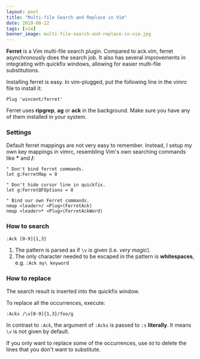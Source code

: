 ```yaml
---
layout: post
title: "Multi-file Search and Replace in Vim"
date: 2019-08-22
tags: [vim]
banner_image: multi-file-search-and-replace-in-vim.jpg
---
```


**Ferret** is a Vim multi-file search plugin. Compared to ack.vim, ferret
asynchronously does the search job. It also has several improvements in
integrating with quickfix windows, allowing for easier multi-file substitutions.

Installing ferret is easy. In vim-plugged, put the following line in the vimrc
file to install it:

```vim
Plug 'wincent/ferret'
```

Ferret uses **ripgrep**, **ag** or **ack** in the background. Make sure you have
any of them installed in your system.

### Settings

Default ferret mappings are not very easy to remember. Instead, I setup my own
key mappings in vimrc, resembling Vim's own searching commands like **\*** and
**/**:

<!--more-->

```vim
" Don't bind ferret commands.
let g:FerretMap = 0

" Don't hide cursor line in quickfix.
let g:FerretQFOptions = 0

" Bind our own Ferret commands.
nmap <leader>/ <Plug>(FerretAck)
nmap <leader>* <Plug>(FerretAckWord)
```

### How to search

```vim
:Ack [0-9]{1,3}
```

1. The pattern is parsed as if `\v` is given (i.e. *very magic*).
2. The only character needed to be escaped in the pattern is **whitespaces**,
   e.g.  `:Ack my\ keyword`

### How to replace

The search result is inserted into the quickfix window.

To replace all the occurrences, execute:

```vim
:Acks /\v[0-9]{1,3}/foo/g
```

In contrast to `:Ack`, the argument of `:Acks` is passed to `:s` **literally**.
It means `\v` is not given by default.

If you only want to replace some of the occurrences, use `dd` to delete the
lines that you don't want to substitute.
